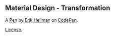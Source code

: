Material Design - Transformation
--------------------------------


A [Pen](https://codepen.io/ehellman/pen/BLyoRE) by [Erik Hellman](https://codepen.io/ehellman) on [CodePen](https://codepen.io).

[License](https://codepen.io/ehellman/pen/BLyoRE/license).